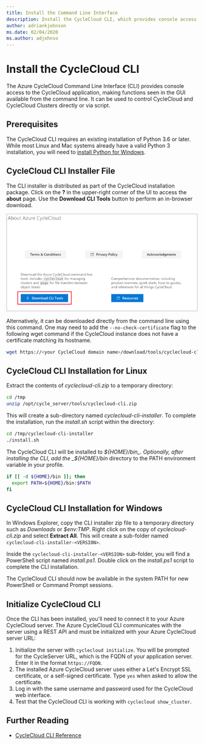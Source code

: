 ```yaml
---
title: Install the Command Line Interface
description: Install the CycleCloud CLI, which provides console access to the CycleCloud application, making functions seen in the GUI available from the command line.
author: adriankjohnson
ms.date: 02/04/2020
ms.author: adjohnso
---
```


# Install the CycleCloud CLI

The Azure CycleCloud Command Line Interface (CLI) provides console access to the CycleCloud application, making functions seen in the GUI available from the command line. It can be used to control CycleCloud and CycleCloud Clusters directly or via script. 

## Prerequisites

The CycleCloud CLI requires an existing installation of Python 3.6 or later. While most Linux and Mac systems already have a valid Python 3 installation, you will need to [install Python for Windows](https://docs.python-guide.org/starting/install3/win/#install3-windows).

## CycleCloud CLI Installer File

The CLI installer is distributed as part of the CycleCloud installation package. Click on the **?** in the upper-right corner of the UI to access the **about** page. Use the **Download CLI Tools** button to perform an in-browser download.

![Download CLI installer](../images/cli-download.png)

Alternatively, it can be downloaded directly from the command line using this command. One may need to add the `--no-check-certificate` flag to the following wget command if the CycleCloud instance does not have a certificate matching its hostname.

```bash
wget https://<your CycleCloud domain name>/download/tools/cyclecloud-cli.zip
```

## CycleCloud CLI Installation for Linux

Extract the contents of _cyclecloud-cli.zip_ to a temporary directory:

```bash
cd /tmp
unzip /opt/cycle_server/tools/cyclecloud-cli.zip
```

This will create a sub-directory named _cyclecloud-cli-installer_. To complete the installation, run the _install.sh_ script within the directory:

```bash
cd /tmp/cyclecloud-cli-installer
./install.sh
```

The CycleCloud CLI will be installed to _${HOME}/bin_. Optionally, after installing the CLI, add the _${HOME}/bin_ directory to the PATH environment variable in your profile.

```bash
if [[ -d ${HOME}/bin ]]; then
  export PATH=${HOME}/bin:$PATH
fi
```

## CycleCloud CLI Installation for Windows

In Windows Explorer, copy the CLI installer zip file to a temporary directory such as _Downloads_ or _$env:TMP_. Right click on the copy of _cyclecloud-cli.zip_ and select **Extract All**. This will create a sub-folder named `cyclecloud-cli-installer-<VERSION>`.

Inside the `cyclecloud-cli-installer-<VERSION>` sub-folder, you will find a PowerShell script named _install.ps1_. Double click on the _install.ps1_ script to complete the CLI installation.

The CycleCloud CLI should now be available in the system PATH for new PowerShell or Command Prompt sessions.

## Initialize CycleCloud CLI

Once the CLI has been installed, you'll need to connect it to your Azure CycleCloud server. The Azure CycleCloud CLI communicates with the server using a REST API and must be initialized with your Azure CycleCloud server URL:

1. Initialize the server with `cyclecloud initialize`. You will be prompted for the CycleServer URL, which is the FQDN of your application server. Enter it in the format `https://FQDN`.
2. The installed Azure CycleCloud server uses either a Let's Encrypt SSL certificate, or a self-signed certificate. Type `yes` when asked to allow the certificate.
3. Log in with the same username and password used for the CycleCloud web interface.
4. Test that the CycleCloud CLI is working with `cyclecloud show_cluster`.

## Further Reading

* [CycleCloud CLI Reference](../cli.md)
